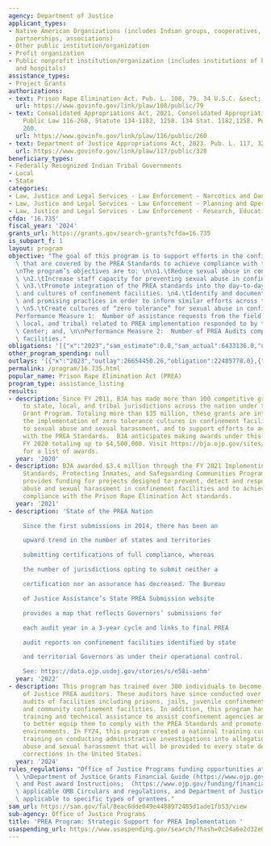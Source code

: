 ```yaml
---
agency: Department of Justice
applicant_types:
- Native American Organizations (includes Indian groups, cooperatives, corporations,
  partnerships, associations)
- Other public institution/organization
- Profit organization
- Public nonprofit institution/organization (includes institutions of higher education
  and hospitals)
assistance_types:
- Project Grants
authorizations:
- text: Prison Rape Elimination Act. Pub. L. 108, 79. 34 U.S.C. &sect; 30301, et seq.
  url: https://www.govinfo.gov/link/plaw/108/public/79
- text: Consolidated Appropriations Act, 2021, Consolidated Appropriations Act, 2021,
    Public Law 116-260, Statute 134-1182, 1258. 134 Stat. 1182,1258. Pub. L. 116,
    260.
  url: https://www.govinfo.gov/link/plaw/116/public/260
- text: Department of Justice Appropriations Act, 2023. Pub. L. 117, 328.
  url: https://www.govinfo.gov/link/plaw/117/public/328
beneficiary_types:
- Federally Recognized Indian Tribal Governments
- Local
- State
categories:
- Law, Justice and Legal Services - Law Enforcement - Narcotics and Dangerous Drugs
- Law, Justice and Legal Services - Law Enforcement - Planning and Operations
- Law, Justice and Legal Services - Law Enforcement - Research, Education, Training
cfda: '16.735'
fiscal_year: '2024'
grants_url: https://grants.gov/search-grants?cfda=16.735
is_subpart_f: 1
layout: program
objective: "The goal of this program is to support efforts in the confinement facilities\
  \ that are covered by the PREA Standards to achieve compliance with the standards.\n\
  \nThe program’s objectives are to: \n\n1.\tReduce sexual abuse in confinement facilities.\
  \ \n2.\tIncrease staff capacity for preventing sexual abuse in confinement facilities.\
  \ \n3.\tPromote integration of the PREA standards into the day-to-day operations\
  \ and cultures of confinement facilities. \n4.\tIdentify and document innovations\
  \ and promising practices in order to inform similar efforts across the nation.\
  \ \n5.\tCreate cultures of “zero tolerance” for sexual abuse in confinement facilities.\n\
  Performance Measure 1:  Number of assistance requests from the field (i.e., state,\
  \ local, and tribal) related to PREA implementation responded to by the PREA Resource\
  \ Center; and, \n\nPerformance Measure 2:  Number of PREA Audits completed of confinement\
  \ facilities."
obligations: '[{"x":"2023","sam_estimate":0.0,"sam_actual":6433136.0,"usa_spending_actual":13548500.13},{"x":"2024","sam_estimate":0.0,"sam_actual":7566997.0,"usa_spending_actual":10051138.18},{"x":"2025","sam_estimate":0.0,"sam_actual":0.0,"usa_spending_actual":2866942.0}]'
other_program_spending: null
outlays: '[{"x":"2023","outlay":26654450.26,"obligation":22485778.0},{"x":"2024","outlay":152306.89,"obligation":4544682.12},{"x":"2025","outlay":0.0,"obligation":0.0}]'
permalink: /program/16.735.html
popular_name: Prison Rape Elimination Act (PREA)
program_type: assistance_listing
results:
- description: Since FY 2011, BJA has made more than 100 competitive grant awards
    to state, local, and tribal jurisdictions across the nation under the PREA Demonstration
    Grant Program. Totaling more than $35 million, these grants are intended to promote
    the implementation of zero tolerance cultures in confinement facilities related
    to sexual abuse and sexual harassment, and to support efforts to achieve compliance
    with the PREA Standards.  BJA anticipates making awards under this program in
    FY 2020 totaling up to $4,500,000. Visit https://bja.ojp.gov/sites/g/files/xyckuh186/files/media/document/fy2020-prea-grant-impact.pdf
    for a list of awards.
  year: '2020'
- description: BJA awarded $3.4 million through the FY 2021 Implementing the PREA
    Standards, Protecting Inmates, and Safeguarding Communities Program. This program
    provides funding for projects designed to prevent, detect and respond to sexual
    abuse and sexual harassment in confinement facilities and to achieve and maintain
    compliance with the Prison Rape Elimination Act standards.
  year: '2021'
- description: 'State of the PREA Nation

    Since the first submissions in 2014, there has been an

    upward trend in the number of states and territories

    submitting certifications of full compliance, whereas

    the number of jurisdictions opting to submit neither a

    certification nor an assurance has decreased. The Bureau

    of Justice Assistance’s State PREA Submission website

    provides a map that reflects Governors’ submissions for

    each audit year in a 3-year cycle and links to final PREA

    audit reports on confinement facilities identified by state

    and territorial Governors as under their operational control.

    See: https://data.ojp.usdoj.gov/stories/s/e58i-aehm'
  year: '2022'
- description: This program has trained over 300 individuals to become certified Department
    of Justice PREA auditors. These auditors have since conducted over 9,000 PREA
    audits of facilities including prisons, jails, juvenile confinement, lockups,
    and community confinement facilities. In addition, this program has funded free
    training and technical assistance to assist confinement agencies and facilities
    to better equip them to comply with the PREA Standards and promote sexually safe
    environments. In FY24, this program created a national training curriculum and
    training on conducting administrative investigations into allegations of sexual
    abuse and sexual harassment that will be provided to every state department of
    corrections in the United States.
  year: '2024'
rules_regulations: "Office of Justice Programs funding opportunities at https://www.ojp.gov/funding/explore/current-funding-opportunities;\
  \ \nDepartment of Justice Grants Financial Guide (https://www.ojp.gov/funding/financialguidedoj/overview)\
  \ and Post award Instructions;  (https://www.ojp.gov/funding/financialguidedoj/iii-postaward-requirements),\
  \ applicable OMB Circulars and regulations, and Department of Justice regulations\
  \ applicable to specific types of grantees."
sam_url: https://sam.gov/fal/8eac6dde049e4488972485d1ade1fb53/view
sub-agency: Office of Justice Programs
title: 'PREA Program: Strategic Support for PREA Implementation '
usaspending_url: https://www.usaspending.gov/search/?hash=0c24a6e2d32e00b0cdd55ee60623f25e
---
```

